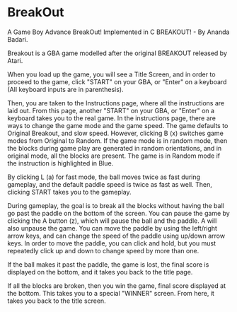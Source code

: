 # BreakOut
A Game Boy Advance BreakOut! Implemented in C
BREAKOUT! - By Ananda Badari.

Breakout is a GBA game modelled after the original BREAKOUT released by Atari. 

When you load up the game, you will see a Title Screen, and in order to proceed to the game, click "START" on your GBA, or "Enter" on a keyboard (All keyboard inputs are in parenthesis).
 
Then, you are taken to the Instructions page, where all the instructions are laid out. From this page, another "START" on your GBA, or "Enter" on a keyboard takes you to the real game. In the instructions page, there are ways to change the game mode and the game speed. 
	The game defaults to Original Breakout, and slow speed. However, clicking B (x) switches game modes from Original to Random. If the game mode is in random mode, then the blocks during game play are generated in random orientations, and in original mode, all the blocks are present. The game is in Random mode if the instruction is highlighted in Blue.

By clicking L (a) for fast mode, the ball moves twice as fast during gameplay, and the default paddle speed is twice as fast as well.
Then, clicking START takes you to the gameplay.

During gameplay, the goal is to break all the blocks without having the ball go past the paddle on the bottom of the screen. You can pause the game by clicking the A button (z), which will pause the ball and the paddle. A will also unpause the game. You can move the paddle by using the left/right arrow keys, and can change the speed of the paddle using up/down arrow keys. In order to move the paddle, you can click and hold, but you must repeatedly click up and down to change speed by more than one.

If the ball makes it past the paddle, the game is lost, the final score is displayed on the bottom, and it takes you back to the title page.

If all the blocks are broken, then you win the game, final score displayed at the bottom. This takes you to a special "WINNER" screen. From here, it takes you back to the title screen.

